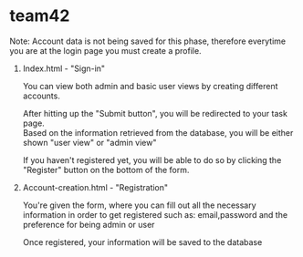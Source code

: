 # team42

Note: Account data is not being saved for this phase, therefore everytime you are at the login page you must create a profile.<br>

1. Index.html - "Sign-in"<br />

    You can view both admin and basic user views by creating different accounts. <br />

    After hitting up the "Submit button", you will be redirected to your task page. <br />
    Based on the information retrieved from the database, you will be either shown "user view" or "admin view"<br />


    If you haven't registered yet, you will be able to do so by clicking the "Register" button on the bottom of the form.<br />

2. Account-creation.html - "Registration"<br />

    You're given the form, where you can fill out all the necessary information in order to get registered such as: email,password and the     preference for being admin or user<br />
    
    Once registered, your information will be saved to the database<br />



